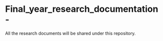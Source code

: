 # Final_year_research_documentation-
All the research documents will be shared under this repository.
